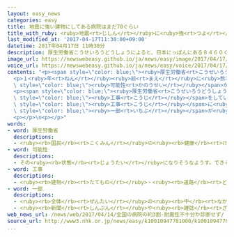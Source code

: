 ```yaml
---
layout: easy_news
categories: easy
title: 地震に強い建物にしてある病院はまだ70ぐらい
title_with_ruby: <ruby>地震<rt>じしん</rt></ruby>に<ruby>強<rt>つよ</rt></ruby>い<ruby>建物<rt>たてもの</rt></ruby>にしてある<ruby>病院<rt>びょういん</rt></ruby>はまだ７０％ぐらい
last_modified_at: '2017-04-17T11:30:00+09:00'
datetime: 2017年04月17日 11時30分
description: 厚生労働省こうせいろうどうしょうによると、日本にっぽんにある８４６０ぐらいの病院びょういんの中なかで、地震じしんに強つよい建物たてものにしてある病院びょういんは６０５０です。
image_url: https://newswebeasy.github.io/ja/news/easy/image/2017/04/17/k10010947781000.jpg
voice_url: https://newswebeasy.github.io/ja/news/easy/voice/2017/04/17/k10010947781000.mp3
contents: "<p><span style=\"color: blue;\"><ruby>厚生労働省<rt>こうせいろうどうしょう</rt></ruby></span>によると、<ruby>日本<rt>にっぽん</rt></ruby>にある８４６０ぐらいの<ruby>病院<rt>びょういん</rt></ruby>の<ruby>中<rt>なか</rt></ruby>で、<ruby>地震<rt>じしん</rt></ruby>に<ruby>強<rt>つよ</rt></ruby>い<ruby>建物<rt>たてもの</rt></ruby>にしてある<ruby>病院<rt>びょういん</rt></ruby>は６０５０です。まだ７１．５％です。<ruby>建物<rt>たてもの</rt></ruby>が<ruby>古<rt>ふる</rt></ruby>いのに、<ruby>強<rt>つよ</rt></ruby>さを<ruby>調<rt>しら</rt></ruby>べていない<ruby>病院<rt>びょういん</rt></ruby>は１５７０ぐらいあります。</p>\n\
  <p>１<ruby>年<rt>ねん</rt></ruby><ruby>前<rt>まえ</rt></ruby>に<ruby>熊本県<rt>くまもとけん</rt></ruby>で<ruby>大<rt>おお</rt></ruby>きな<ruby>地震<rt>じしん</rt></ruby>があったとき、１５の<ruby>病院<rt>びょういん</rt></ruby>で<ruby>建物<rt>たてもの</rt></ruby>が<ruby>壊<rt>こわ</rt></ruby>れる<span\
  \ style=\"color: blue;\"><ruby>可能性<rt>かのうせい</rt></ruby></span>が<ruby>高<rt>たか</rt></ruby>くなりました。<ruby>危<rt>あぶ</rt></ruby>ないため、<ruby>入院<rt>にゅういん</rt></ruby>していた１６００<ruby>人<rt>にん</rt></ruby><ruby>以上<rt>いじょう</rt></ruby>が、<ruby>病院<rt>びょういん</rt></ruby>を<ruby>出<rt>で</rt></ruby>たりほかの<ruby>病院<rt>びょういん</rt></ruby>に<ruby>移<rt>うつ</rt></ruby>ったりしなければなりませんでした。</p>\n\
  <p><span style=\"color: blue;\"><ruby>厚生労働省<rt>こうせいろうどうしょう</rt></ruby></span>は、お<ruby>金<rt>かね</rt></ruby>がたくさんかかることなどが<ruby>理由<rt>りゆう</rt></ruby>で、<ruby>建物<rt>たてもの</rt></ruby>を<ruby>地震<rt>じしん</rt></ruby>に<ruby>強<rt>つよ</rt></ruby>くする<span\
  \ style=\"color: blue;\"><ruby>工事<rt>こうじ</rt></ruby></span>をしていない<ruby>病院<rt>びょういん</rt></ruby>があると<ruby>考<rt>かんが</rt></ruby>えています。このため、<span\
  \ style=\"color: blue;\"><ruby>工事<rt>こうじ</rt></ruby></span>に<ruby>必要<rt>ひつよう</rt></ruby>なお<ruby>金<rt>かね</rt></ruby>の<span\
  \ style=\"color: blue;\"><ruby>一部<rt>いちぶ</rt></ruby></span>が<ruby>国<rt>くに</rt></ruby>から<ruby>出<rt>で</rt></ruby>ることを<ruby>説明<rt>せつめい</rt></ruby>して、<ruby>強<rt>つよ</rt></ruby>い<ruby>建物<rt>たてもの</rt></ruby>に<ruby>早<rt>はや</rt></ruby>くするように<ruby>言<rt>い</rt></ruby>っています。</p>\n\
  <p></p>\n<p></p>"
words:
- word: 厚生労働省
  descriptions:
  - <ruby><rb>国民</rb><rt>こくみん</rt></ruby>の<ruby><rb>健康</rb><rt>けんこう</rt></ruby>や<ruby><rb>生活</rb><rt>せいかつ</rt></ruby>を<ruby><rb>守</rb><rt>まも</rt></ruby>る<ruby><rb>仕事</rb><rt>しごと</rt></ruby>や、<ruby><rb>労働者</rb><rt>ろうどうしゃ</rt></ruby>が<ruby><rb>仕事</rb><rt>しごと</rt></ruby>を<ruby><rb>見</rb><rt>み</rt></ruby>つけるのを<ruby><rb>助</rb><rt>たす</rt></ruby>けたり、<ruby><rb>労働者</rb><rt>ろうどうしゃ</rt></ruby>を<ruby><rb>保護</rb><rt>ほご</rt></ruby>したりする<ruby><rb>国</rb><rt>くに</rt></ruby>の<ruby><rb>役所</rb><rt>やくしょ</rt></ruby>。<ruby><rb>厚労省</rb><rt>こうろうしょう</rt></ruby>。
- word: 可能性
  descriptions:
  - その<ruby><rb>状態</rb><rt>じょうたい</rt></ruby>になりそうなようす。できそうなようす。
- word: 工事
  descriptions:
  - <ruby><rb>建物</rb><rt>たてもの</rt></ruby>・<ruby><rb>道路</rb><rt>どうろ</rt></ruby>・<ruby><rb>橋</rb><rt>はし</rt></ruby>などを<ruby><rb>造</rb><rt>つく</rt></ruby>ったり、<ruby><rb>直</rb><rt>なお</rt></ruby>したりすること。また、その<ruby><rb>仕事</rb><rt>しごと</rt></ruby>。
- word: 一部
  descriptions:
  - <ruby><rb>全体</rb><rt>ぜんたい</rt></ruby>の<ruby><rb>中</rb><rt>なか</rt></ruby>の、ある<ruby><rb>部分</rb><rt>ぶぶん</rt></ruby>。
  - <ruby><rb>新聞</rb><rt>しんぶん</rt></ruby>や<ruby><rb>雑誌</rb><rt>ざっし</rt></ruby>などを<ruby><rb>数</rb><rt>かぞ</rt></ruby>えるときの、<ruby><rb>一</rb><rt>ひと</rt></ruby>つ。
web_news_url: /news/web/2017/04/14/全国の病院の約3割-耐震性不十分か診断せず/
source_url: http://www3.nhk.or.jp/news/easy/k10010947781000/k10010947781000.html
...
```

